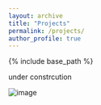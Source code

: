 ```yaml
---
layout: archive
title: "Projects"
permalink: /projects/
author_profile: true
---
```


{% include base_path %}

under constrcution

![image](https://github.com/jamal-saeedi/jamal-saeedi.github.io/assets/50617366/af9f656b-2603-41bb-a84f-fc327cecb262)

